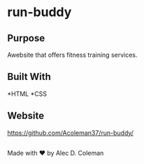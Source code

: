 # run-buddy

## Purpose
Awebsite that offers fitness training services.

## Built With
*HTML
*CSS

## Website
https://github.com/Acoleman37/run-buddy/

##
Made with ❤️ by Alec D. Coleman
